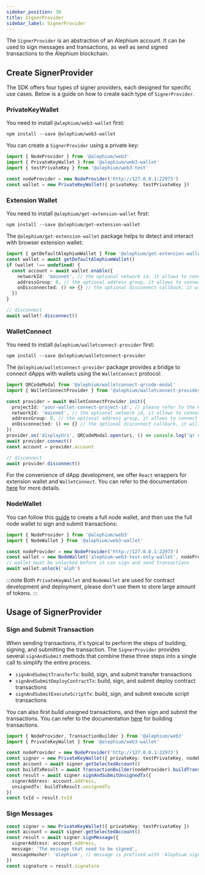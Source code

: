 ```yaml
---
sidebar_position: 30
title: SignerProvider
sidebar_label: SignerProvider
---
```


The `SignerProvider` is an abstraction of an Alephium account. It can be used to sign messages and transactions, as well as send signed transactions to the Alephium blockchain.

## Create SignerProvider

The SDK offers four types of signer providers, each designed for specific use cases. Below is a guide on how to create each type of `SignerProvider`.

### PrivateKeyWallet

You need to install `@alephium/web3-wallet` first:

```shell
npm install --save @alephium/web3-wallet
```

You can create a `SignerProvider` using a private key:

```typescript
import { NodeProvider } from '@alephium/web3'
import { PrivateKeyWallet } from '@alephium/web3-wallet'
import { testPrivateKey } from '@alephium/web3-test'

const nodeProvider = new NodeProvider('http://127.0.0.1:22973')
const wallet = new PrivateKeyWallet({ privateKey: testPrivateKey })
```

### Extension Wallet

You need to install `@alephium/get-extension-wallet` first:

```shell
npm install --save @alephium/get-extension-wallet
```

The `@alephium/get-extension-wallet` package helps to detect and interact with browser extension wallet:

```typescript
import { getDefaultAlephiumWallet } from '@alephium/get-extension-wallet'
const wallet = await getDefaultAlephiumWallet()
if (wallet !== undefined) {
  const account = await wallet.enable({
    networkId: 'mainnet', // the optional network id, it allows to connect to any network if it is undefined
    addressGroup: 0, // the optional address group, it allows to connect to any group if it is undefined
    onDisconnected: () => {} // the optional disconnect callback, it will be called when the wallet disconnects
  })
}

// disconnect
await wallet?.disconnect()
```

### WalletConnect

You need to install `@alephium/walletconnect-provider` first:

```shell
npm install --save @alephium/walletconnect-provider
```

The `@alephium/walletconnect-provider` package provides a bridge to connect dApps with wallets using the `WalletConnect` protocol:

```typescript
import QRCodeModal from '@alephium/walletconnect-qrcode-modal'
import { WalletConnectProvider } from '@alephium/walletconnect-provider'

const provider = await WalletConnectProvider.init({
  projectId: 'your-wallet-connect-project-id', // please refer to the WalletConnect documentation to create your project id
  networkId: 'mainnet', // the optional network id, it allows to connect to any network if it is undefined
  addressGroup: 0, // the optional address group, it allows to connect to any group if it is undefined
  onDisconnected: () => {} // the optional disconnect callback, it will be called when the wallet disconnects
})
provider.on('displayUri', QRCodeModal.open(uri, () => console.log('qr closed')))
await provider.connect()
const account = provider.account

// disconnect
await provider.disconnect()
```

For the convenience of dApp development, we offer `React` wrappers for extension wallet and `WalletConnect`. You can refer to the documentation [here](./web3-react.md) for more details.

### NodeWallet

You can follow this [guide](/wallet/node-wallet-guide) to create a full node wallet, and then use the full node wallet to sign and submit transactions:

```typescript
import { NodeProvider } from '@alephium/web3'
import { NodeWallet } from '@alephium/web3-wallet'

const nodeProvider = new NodeProvider('http://127.0.0.1:22973')
const wallet = new NodeWallet('alephium-web3-test-only-wallet', nodeProvider)
// wallet must be unlocked before it can sign and send transactions
await wallet.unlock('alph')
```

:::note
Both `PrivateKeyWallet` and `NodeWallet` are used for contract development and deployment, please don't use them to store large amount of tokens.
:::

## Usage of SignerProvider

### Sign and Submit Transaction

When sending transactions, it's typical to perform the steps of building, signing, and submitting the transaction. The `SignerProvider` provides several `signAndSubmit` methods that combine these three steps into a single call to simplify the entire process.

* `signAndSubmitTransferTx`: build, sign, and submit transfer transactions
* `signAndSubmitDeployContractTx`: build, sign, and submit deploy contract transactions
* `signAndSubmitExecuteScriptTx`: build, sign, and submit execute script transactions

You can also first build unsigned transactions, and then sign and submit the transactions. You can refer to the documentation [here](./transaction.md#transaction-builder) for building transactions.

```typescript
import { NodeProvider, TransactionBuilder } from '@alephium/web3'
import { PrivateKeyWallet } from '@alephium/web3-wallet'

const nodeProvider = new NodeProvider('http://127.0.0.1:22973')
const signer = new PrivateKeyWallet({ privateKey: testPrivateKey, nodeProvider })
const account = await signer.getSelectedAccount()
const buildTxResult = await TransactionBuilder(nodeProvider).buildTransferTx(...)
const result = await signer.signAndSubmitUnsignedTx({
  signerAddress: account.address,
  unsignedTx: buildTxResult.unsignedTx
})
const txId = result.txId
```

### Sign Messages

```typescript
const signer = new PrivateKeyWallet({ privateKey: testPrivateKey })
const account = await signer.getSelectedAccount()
const result = await signer.signMessage({
  signerAddress: account.address,
  message: 'The message that need to be signed',
  messageHasher: 'alephium', // message is prefixed with 'Alephium signed message: ' before hashed with blake2b
})
const signature = result.signature
```
